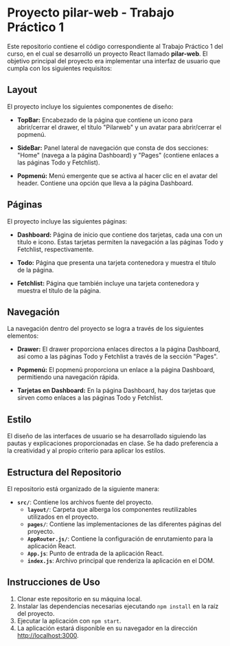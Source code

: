 # Proyecto pilar-web - Trabajo Práctico 1

Este repositorio contiene el código correspondiente al Trabajo Práctico 1 del curso, en el cual se desarrolló un proyecto React llamado **pilar-web**. El objetivo principal del proyecto era implementar una interfaz de usuario que cumpla con los siguientes requisitos:

## Layout

El proyecto incluye los siguientes componentes de diseño:

- **TopBar:** Encabezado de la página que contiene un icono para abrir/cerrar el drawer, el título "Pilarweb" y un avatar para abrir/cerrar el popmenú.

- **SideBar:** Panel lateral de navegación que consta de dos secciones: "Home" (navega a la página Dashboard) y "Pages" (contiene enlaces a las páginas Todo y Fetchlist).

- **Popmenú:** Menú emergente que se activa al hacer clic en el avatar del header. Contiene una opción que lleva a la página Dashboard.

## Páginas

El proyecto incluye las siguientes páginas:

- **Dashboard:** Página de inicio que contiene dos tarjetas, cada una con un título e icono. Estas tarjetas permiten la navegación a las páginas Todo y Fetchlist, respectivamente.

- **Todo:** Página que presenta una tarjeta contenedora y muestra el título de la página.

- **Fetchlist:** Página que también incluye una tarjeta contenedora y muestra el título de la página.

## Navegación

La navegación dentro del proyecto se logra a través de los siguientes elementos:

- **Drawer:** El drawer proporciona enlaces directos a la página Dashboard, así como a las páginas Todo y Fetchlist a través de la sección "Pages".

- **Popmenú:** El popmenú proporciona un enlace a la página Dashboard, permitiendo una navegación rápida.

- **Tarjetas en Dashboard:** En la página Dashboard, hay dos tarjetas que sirven como enlaces a las páginas Todo y Fetchlist.

## Estilo

El diseño de las interfaces de usuario se ha desarrollado siguiendo las pautas y explicaciones proporcionadas en clase. Se ha dado preferencia a la creatividad y al propio criterio para aplicar los estilos.

## Estructura del Repositorio

El repositorio está organizado de la siguiente manera:

- **`src/`**: Contiene los archivos fuente del proyecto.
  - **`layout/`**: Carpeta que alberga los componentes reutilizables utilizados en el proyecto.
  - **`pages/`**: Contiene las implementaciones de las diferentes páginas del proyecto.
  - **`AppRouter.js/`**: Contiene la configuración de enrutamiento para la aplicación React.
  - **`App.js`**: Punto de entrada de la aplicación React.
  - **`index.js`**: Archivo principal que renderiza la aplicación en el DOM.

## Instrucciones de Uso

1. Clonar este repositorio en su máquina local.
2. Instalar las dependencias necesarias ejecutando `npm install` en la raíz del proyecto.
3. Ejecutar la aplicación con `npm start`.
4. La aplicación estará disponible en su navegador en la dirección [http://localhost:3000](http://localhost:3000).
